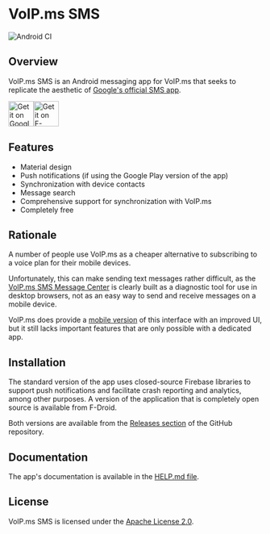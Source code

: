# VoIP.ms SMS #

![Android CI](https://github.com/michaelkourlas/voipms-sms-client/workflows/Android%20CI/badge.svg)

## Overview ##

VoIP.ms SMS is an Android messaging app for VoIP.ms that seeks to replicate the
aesthetic of [Google's official SMS app](https://play.google.com/store/apps/details?id=com.google.android.apps.messaging).

<a href='https://play.google.com/store/apps/details?id=net.kourlas.voipms_sms'><img alt='Get it on Google Play' src='https://play.google.com/intl/en_us/badges/images/generic/en_badge_web_generic.png' height="50"/></a><a href="https://f-droid.org/app/net.kourlas.voipms_sms"><img src="https://fdroid.gitlab.io/artwork/badge/get-it-on.png" alt="Get it on F-Droid" height="50"></a>

## Features ##

* Material design
* Push notifications (if using the Google Play version of the app)
* Synchronization with device contacts
* Message search
* Comprehensive support for synchronization with VoIP.ms
* Completely free

## Rationale ##

A number of people use VoIP.ms as a cheaper alternative to subscribing to a
voice plan for their mobile devices.

Unfortunately, this can make sending text messages rather difficult, as the
[VoIP.ms SMS Message Center](https://voip.ms/m/sms.php) is clearly built as a
diagnostic tool for use in desktop browsers, not as an easy way to send and
receive messages on a mobile device.

VoIP.ms does provide a [mobile version](https://sms.voip.ms/) of this interface
with an improved UI, but it still lacks important features that are only
possible with a dedicated app.

## Installation ##

The standard version of the app uses closed-source Firebase libraries
to support push notifications and facilitate crash reporting and analytics,
among other purposes. A version of the application that is completely open
source is available from F-Droid.

Both versions are available from the [Releases section](https://github.com/michaelkourlas/voipms-sms-client/releases)
of the GitHub repository.

## Documentation ##

The app's documentation is available in the [HELP.md file](https://github.com/michaelkourlas/voipms-sms-client/blob/master/HELP.md).

## License ##

VoIP.ms SMS is licensed under the [Apache License 2.0](http://www.apache.org/licenses/LICENSE-2.0).
